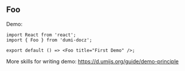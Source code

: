 
## Foo

Demo:

```tsx
import React from 'react';
import { Foo } from 'dumi-docz';

export default () => <Foo title="First Demo" />;
```

More skills for writing demo: https://d.umijs.org/guide/demo-principle
